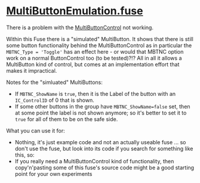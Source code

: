 # [MultiButtonEmulation.fuse](MultiButtonEmulation.fuse)

There is a problem with the [MultiButtonControl](MultiButtonCOntrol.md) not working.

Within this Fuse there is a "simulated" MultiButton. It shows that there is still some button functionality behind the MultiButtonControl as in particular the `MBTNC_Type = 'Toggle'` has an effect here - or would that MBTNC option work on a normal ButtonControl too (to be tested)?!? All in all it allows a MultiButton kind of control, but comes at an implementation effort that makes it impractical.

Notes for the "simluated" MultiButtons:
- If `MBTNC_ShowName` is `true`, then it is the Label of the button with an `IC_ControlID` of 0 that is shown.
- If some other buttons in the group have `MBTNC_ShowName=false` set, then at some point the label is not shown anymore; so it's better to set it to `true` for all of them to be on the safe side.

What you can use it for:
- Nothing, it's just example code and not an actually useable fuse ... so don't use the fuse, but look into its code if you search for something like this, so:
- If you really need a MultiButtonControl kind of functionality, then copy'n'pasting some of this fuse's source code might be a good starting point for your own experiments
